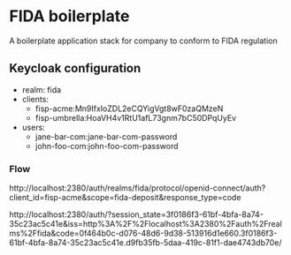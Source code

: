 # FIDA boilerplate
A boilerplate application stack for company to conform to FIDA regulation

## Keycloak configuration

* realm: fida
* clients:
    * fisp-acme:Mn9IfxIoZDL2eCQYigVgt8wF0zaQMzeN
    * fisp-umbrella:HoaVH4v1RtU1afL73gnm7bC50DPqUyEv
* users:
    * jane-bar-com:jane-bar-com-password
    * john-foo-com:john-foo-com-password


### Flow

http://localhost:2380/auth/realms/fida/protocol/openid-connect/auth?client_id=fisp-acme&scope=fida-deposit&response_type=code

http://localhost:2380/auth/?session_state=3f0186f3-61bf-4bfa-8a74-35c23ac5c41e&iss=http%3A%2F%2Flocalhost%3A2380%2Fauth%2Frealms%2Ffida&code=0f464b0c-d076-48d6-9d38-513916d1e660.3f0186f3-61bf-4bfa-8a74-35c23ac5c41e.d9fb35fb-5daa-419c-81f1-dae4743db70e/